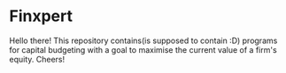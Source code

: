 # Finxpert
Hello there!
This repository contains(is supposed to contain :D) programs for capital budgeting with a goal to maximise the current value of a firm's equity.
Cheers!
